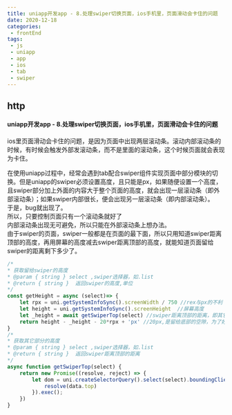 ```yaml
--- 
title: uniapp开发app - 8.处理swiper切换页面，ios手机里，页面滑动会卡住的问题
date: 2020-12-18
categories: 
 - frontEnd
tags: 
 - js
 - uniapp
 - app
 - ios
 - tab
 - swiper
---
```


## http

#### uniapp开发app - 8.处理swiper切换页面，ios手机里，页面滑动会卡住的问题
ios里页面滑动会卡住的问题，是因为页面中出现两层滚动条。滚动内部滚动条的时候，有时候会触发外部发滚动条，而不是里面的滚动条，这个时候页面就会表现为卡住。<br>

在使用uniapp过程中，经常会遇到tab配合swiper组件实现页面中部分模块的切换。但是uniapp的swiper必须设置高度，且只能是px，如果随便设置一个高度，且swiper部分加上外面的内容大于整个页面的高度，就会出现一层滚动条（即外部滚动条）；如果swiper内部很长，便会出现另一层滚动条（即内部滚动条）。<br>
于是，bug就出现了。<br>
所以，只要控制页面只有一个滚动条就好了<br>
内部滚动条出现无可避免，所以只能在外部滚动条上想办法。<br>
由于swiper的页面，swiper一般都是在页面的最下面，所以只用知道swiper距离顶部的高度，再用屏幕的高度减去swiper距离顶部的高度，就能知道页面留给swiper的距离剩下多少了。

``` js
/*
* 获取留给swiper的高度
* @param { string } select ,swiper选择器，如.list
* @return { string }  返回swiper的高度,单位
*/
const getHeight = async (select)=> {
    let rpx = uni.getSystemInfoSync().screenWidth / 750 //rex与px的不利
    let height = uni.getSystemInfoSync().screenHeight  //屏幕高度
    let _height = await getSwiperTop(select) //swiper距离顶部的距离，即其它部分的高度
    return height - _height - 20*rpx + 'px' //20px,是留给底部的空隙，为了好看，可以不加
}
/*
* 获取其它部分的高度
* @param { string } select ,swiper选择器，如.list
* @return { string }  返回swiper距离顶部的距离
*/
async function getSwiperTop(select) { 
	return new Promise((resolve, reject) => {
		let dom = uni.createSelectorQuery().select(select).boundingClientRect( data=> {
			resolve(data.top)
		}).exec();
	})
}
```



